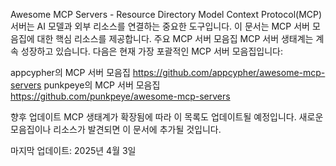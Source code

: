 Awesome MCP Servers - Resource Directory
Model Context Protocol(MCP) 서버는 AI 모델과 외부 리소스를 연결하는 중요한 도구입니다. 이 문서는 MCP 서버 모음집에 대한 핵심 리소스를 제공합니다.
주요 MCP 서버 모음집
MCP 서버 생태계는 계속 성장하고 있습니다. 다음은 현재 가장 포괄적인 MCP 서버 모음집입니다:

appcypher의 MCP 서버 모음집
https://github.com/appcypher/awesome-mcp-servers
punkpeye의 MCP 서버 모음집
https://github.com/punkpeye/awesome-mcp-servers

향후 업데이트
MCP 생태계가 확장됨에 따라 이 목록도 업데이트될 예정입니다. 새로운 모음집이나 리소스가 발견되면 이 문서에 추가될 것입니다.

마지막 업데이트: 2025년 4월 3일